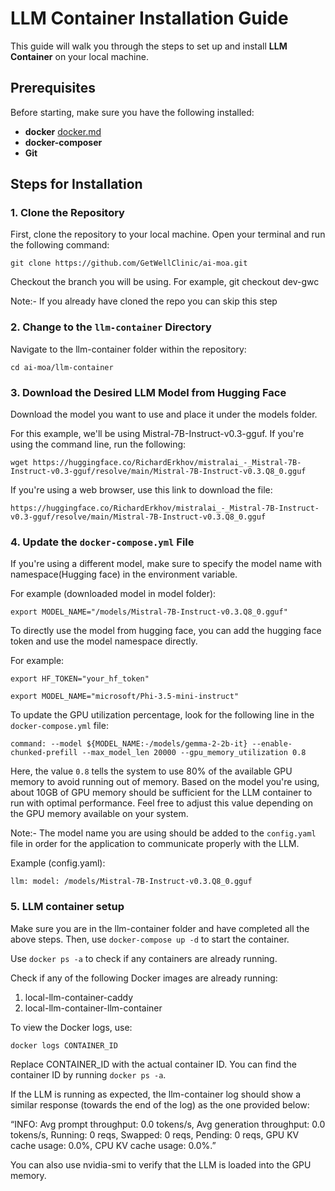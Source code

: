 # LLM Container Installation Guide

This guide will walk you through the steps to set up and install **LLM Container** on your local machine.

## Prerequisites

Before starting, make sure you have the following installed:

- **docker** [docker.md](docker.md)
- **docker-composer**
- **Git**

## Steps for Installation

### 1. Clone the Repository

First, clone the repository to your local machine. Open your terminal and run the following command:

`git clone https://github.com/GetWellClinic/ai-moa.git`

Checkout the branch you will be using. For example, git checkout dev-gwc

Note:- If you already have cloned the repo you can skip this step

### 2. Change to the `llm-container` Directory

Navigate to the llm-container folder within the repository:

`cd ai-moa/llm-container
`

### 3. Download the Desired LLM Model from Hugging Face

Download the model you want to use and place it under the models folder.

For this example, we'll be using Mistral-7B-Instruct-v0.3-gguf. If you're using the command line, run the following:

`wget https://huggingface.co/RichardErkhov/mistralai_-_Mistral-7B-Instruct-v0.3-gguf/resolve/main/Mistral-7B-Instruct-v0.3.Q8_0.gguf`


If you're using a web browser, use this link to download the file:

`https://huggingface.co/RichardErkhov/mistralai_-_Mistral-7B-Instruct-v0.3-gguf/resolve/main/Mistral-7B-Instruct-v0.3.Q8_0.gguf`

### 4. Update the `docker-compose.yml` File

If you're using a different model, make sure to specify the model name with namespace(Hugging face) in the environment variable.

For example (downloaded model in model folder): 

`export MODEL_NAME="/models/Mistral-7B-Instruct-v0.3.Q8_0.gguf"
`

To directly use the model from hugging face, you can add the hugging face token and use the model namespace directly.

For example:

`export HF_TOKEN="your_hf_token"`


`export MODEL_NAME="microsoft/Phi-3.5-mini-instruct"
`

To update the GPU utilization percentage, look for the following line in the `docker-compose.yml` file:

`command: --model ${MODEL_NAME:-/models/gemma-2-2b-it} --enable-chunked-prefill --max_model_len 20000 --gpu_memory_utilization 0.8` 

Here, the value `0.8` tells the system to use 80% of the available GPU memory to avoid running out of memory. Based on the model you're using, about 10GB of GPU memory should be sufficient for the LLM container to run with optimal performance. Feel free to adjust this value depending on the GPU memory available on your system.

Note:- The model name you are using should be added to the `config.yaml` file in order for the application to communicate properly with the LLM.

Example (config.yaml):

`llm:
	model: /models/Mistral-7B-Instruct-v0.3.Q8_0.gguf`


### 5. LLM container setup

Make sure you are in the llm-container folder and have completed all the above steps. Then, use `docker-compose up -d` to start the container.

Use `docker ps -a` to check if any containers are already running.

Check if any of the following Docker images are already running:

1. local-llm-container-caddy
2. local-llm-container-llm-container


To view the Docker logs, use:

`docker logs CONTAINER_ID`

Replace CONTAINER_ID with the actual container ID. You can find the container ID by running `docker ps -a`.

If the LLM is running as expected, the llm-container log should show a similar response (towards the end of the log) as the one provided below:

“INFO: Avg prompt throughput: 0.0 tokens/s, Avg generation throughput: 0.0 tokens/s, Running: 0 reqs, Swapped: 0 reqs, Pending: 0 reqs, GPU KV cache usage: 0.0%, CPU KV cache usage: 0.0%.”

You can also use nvidia-smi to verify that the LLM is loaded into the GPU memory.

